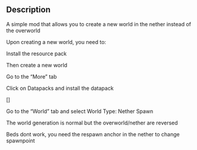 
## Description

A simple mod that allows you to create a new world in the nether instead of the overworld

Upon creating a new world, you need to:


Install the resource pack

Then create a new world

Go to the “More” tab

Click on Datapacks and install the datapack

[]

Go to the “World” tab and select World Type: Nether Spawn

The world generation is normal but the overworld/nether are reversed

Beds dont work, you need the respawn anchor in the nether to change spawnpoint